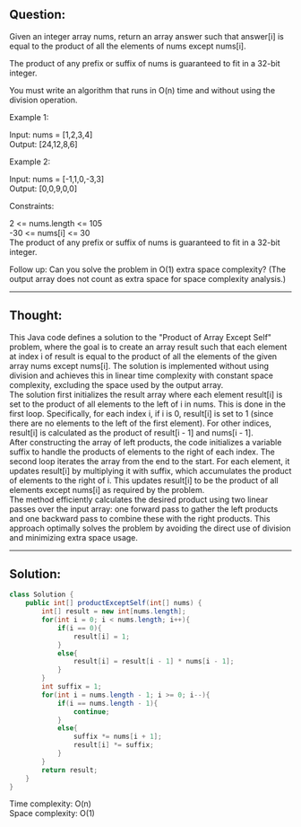 ## Question:

Given an integer array nums, return an array answer such that answer[i] is equal to the product of all the elements of nums except nums[i].  

The product of any prefix or suffix of nums is guaranteed to fit in a 32-bit integer.  

You must write an algorithm that runs in O(n) time and without using the division operation.   
 
Example 1:  

Input: nums = [1,2,3,4]  
Output: [24,12,8,6]  

Example 2:

Input: nums = [-1,1,0,-3,3]  
Output: [0,0,9,0,0]  
 
Constraints:  

2 <= nums.length <= 105  
-30 <= nums[i] <= 30  
The product of any prefix or suffix of nums is guaranteed to fit in a 32-bit integer.  
 
Follow up: Can you solve the problem in O(1) extra space complexity? (The output array does not count as extra space for space complexity analysis.)  

---
## Thought: 
This Java code defines a solution to the "Product of Array Except Self" problem, where the goal is to create an array result such that each element at index i of result is equal to the product of all the elements of the given array nums except nums[i]. The solution is implemented without using division and achieves this in linear time complexity with constant space complexity, excluding the space used by the output array.  
The solution first initializes the result array where each element result[i] is set to the product of all elements to the left of i in nums. This is done in the first loop. Specifically, for each index i, if i is 0, result[i] is set to 1 (since there are no elements to the left of the first element). For other indices, result[i] is calculated as the product of result[i - 1] and nums[i - 1].  
After constructing the array of left products, the code initializes a variable suffix to handle the products of elements to the right of each index. The second loop iterates the array from the end to the start. For each element, it updates result[i] by multiplying it with suffix, which accumulates the product of elements to the right of i. This updates result[i] to be the product of all elements except nums[i] as required by the problem.  
The method efficiently calculates the desired product using two linear passes over the input array: one forward pass to gather the left products and one backward pass to combine these with the right products. This approach optimally solves the problem by avoiding the direct use of division and minimizing extra space usage.  

---
## Solution:
```Java
class Solution {
    public int[] productExceptSelf(int[] nums) {
        int[] result = new int[nums.length];
        for(int i = 0; i < nums.length; i++){
            if(i == 0){
                result[i] = 1;
            }
            else{
                result[i] = result[i - 1] * nums[i - 1];
            }
        }
        int suffix = 1;
        for(int i = nums.length - 1; i >= 0; i--){
            if(i == nums.length - 1){
                continue;
            }
            else{
                suffix *= nums[i + 1];
                result[i] *= suffix;
            }
        }
        return result;
    }
}
```
Time complexity: O(n)  
Space complexity: O(1)
